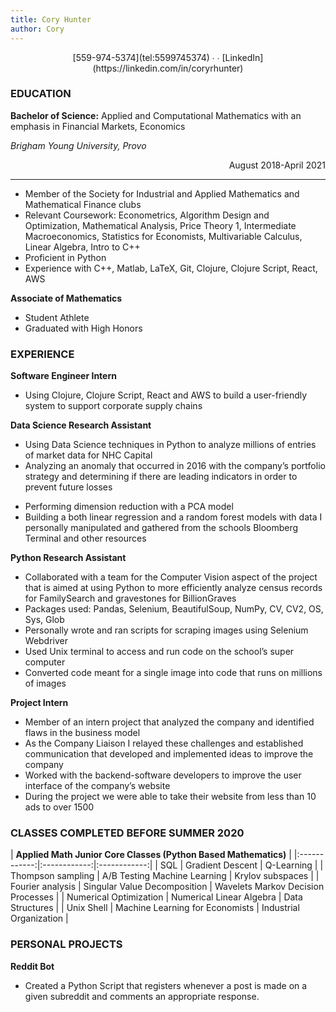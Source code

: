 ```yaml
---
title: Cory Hunter
author: Cory
---
```

<div align="center"> [559-974-5374](tel:5599745374) ∙ <coryhunter.byu@gmail.com> ∙ [LinkedIn](https://linkedin.com/in/coryrhunter) </div>

### EDUCATION

**Bachelor of Science:** Applied and Computational Mathematics with an emphasis in Financial Markets, Economics

*Brigham Young University, Provo*

<div align="right">August 2018-April 2021</div>

---

   * Member of the Society for Industrial and Applied Mathematics and Mathematical Finance clubs  
   * Relevant Coursework: Econometrics, Algorithm Design and Optimization, Mathematical Analysis, Price Theory 1, Intermediate Macroeconomics, Statistics for Economists, Multivariable Calculus, Linear Algebra, Intro to C++  
   * Proficient in Python  
   * Experience with C++, Matlab, LaTeX, Git, Clojure, Clojure Script, React, AWS  

**Associate of Mathematics**
   * Student Athlete  
   * Graduated with High Honors  

### EXPERIENCE
**Software Engineer Intern**
   + Using Clojure, Clojure Script, React and AWS to build a user-friendly system to support corporate supply chains  

**Data Science Research Assistant** 	
   + Using Data Science techniques in Python to analyze millions of entries of market data for NHC Capital    
   + Analyzing an anomaly that occurred in 2016 with the company’s portfolio strategy and determining if there   are leading indicators in order to prevent future losses    
   * Performing dimension reduction with a PCA model  
   * Building a both linear regression and a random forest models with data I personally manipulated and gathered from the schools Bloomberg Terminal and other resources  

**Python Research Assistant**
   * Collaborated with a team for the Computer Vision aspect of the project that is aimed at using Python to more efficiently analyze census records for FamilySearch and gravestones for BillionGraves  
   * Packages used: Pandas, Selenium, BeautifulSoup, NumPy, CV, CV2, OS, Sys, Glob  
   * Personally wrote and ran scripts for scraping images using Selenium Webdriver  
   * Used Unix terminal to access and run code on the school’s super computer  
   * Converted code meant for a single image into code that runs on millions of images  

**Project Intern**
   * Member of an intern project that analyzed the company and identified flaws in the business model  
   * As the Company Liaison I relayed these challenges and established communication that developed and implemented ideas to improve the company  
   * Worked with the backend-software developers to improve the user interface of the company’s website  
   * During the project we were able to take their website from less than 10 ads to over 1500  

### CLASSES COMPLETED BEFORE SUMMER 2020

| **Applied Math Junior Core Classes (Python Based Mathematics)** |
|:------------:|:------------:|:------------:|
| SQL | Gradient Descent | Q-Learning |
| Thompson sampling | A/B Testing	Machine Learning |   Krylov subspaces |
| Fourier analysis | Singular Value Decomposition | Wavelets	Markov Decision Processes |
| Numerical Optimization | Numerical Linear Algebra | Data Structures |
| Unix Shell | Machine Learning for Economists | Industrial Organization |

### PERSONAL PROJECTS

**Reddit Bot**
   * Created a Python Script that registers whenever a post is made on a given subreddit and comments an appropriate response.
